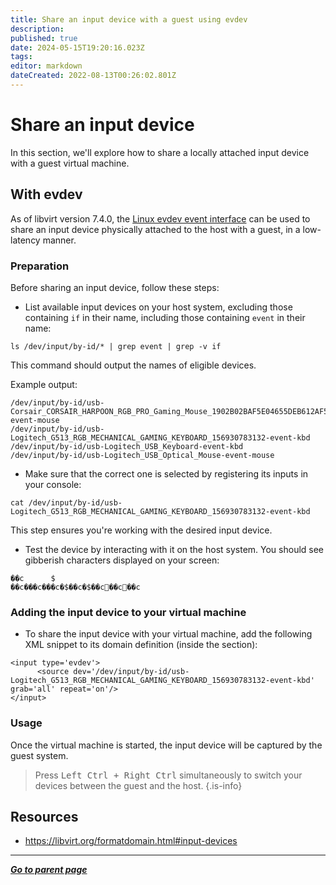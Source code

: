 ```yaml
---
title: Share an input device with a guest using evdev
description: 
published: true
date: 2024-05-15T19:20:16.023Z
tags: 
editor: markdown
dateCreated: 2022-08-13T00:26:02.801Z
---
```


# Share an input device

In this section, we'll explore how to share a locally attached input device with a guest virtual machine.

## With evdev

As of libvirt version 7.4.0, the [Linux evdev event interface](https://www.kernel.org/doc/html/latest/input/input.html?highlight=evdev#evdev) can be used to share an input device physically attached to the host with a guest, in a low-latency manner.

### Preparation

Before sharing an input device, follow these steps:

- List available input devices on your host system, excluding those containing `if` in their name, including those containing `event` in their name:

```
ls /dev/input/by-id/* | grep event | grep -v if
```

This command should output the names of eligible devices.

Example output:

```
/dev/input/by-id/usb-Corsair_CORSAIR_HARPOON_RGB_PRO_Gaming_Mouse_1902B02BAF5E04655DEB612AF5001C05-event-mouse
/dev/input/by-id/usb-Logitech_G513_RGB_MECHANICAL_GAMING_KEYBOARD_156930783132-event-kbd
/dev/input/by-id/usb-Logitech_USB_Keyboard-event-kbd
/dev/input/by-id/usb-Logitech_USB_Optical_Mouse-event-mouse
```

- Make sure that the correct one is selected by registering its inputs in your console:

```
cat /dev/input/by-id/usb-Logitech_G513_RGB_MECHANICAL_GAMING_KEYBOARD_156930783132-event-kbd
```

This step ensures you're working with the desired input device.

- Test the device by interacting with it on the host system. You should see gibberish characters displayed on your screen:

```
��c      $
��c���c���c�$��c�$��c׏��c׏��c                                             
```    

### Adding the input device to your virtual machine

- To share the input device with your virtual machine, add the following XML snippet to its domain definition (inside the <device> section):

```
<input type='evdev'>
      <source dev='/dev/input/by-id/usb-Logitech_G513_RGB_MECHANICAL_GAMING_KEYBOARD_156930783132-event-kbd' grab='all' repeat='on'/>
</input>
```

### Usage

Once the virtual machine is started, the input device will be captured by the guest system. 

> Press <kbd>Left Ctrl + Right Ctrl</kbd> simultaneously to switch your devices between the guest and the host.
{.is-info}


## Resources

* https://libvirt.org/formatdomain.html#input-devices

---

*[**Go to parent page**](https://wiki.phyllo.me/)*